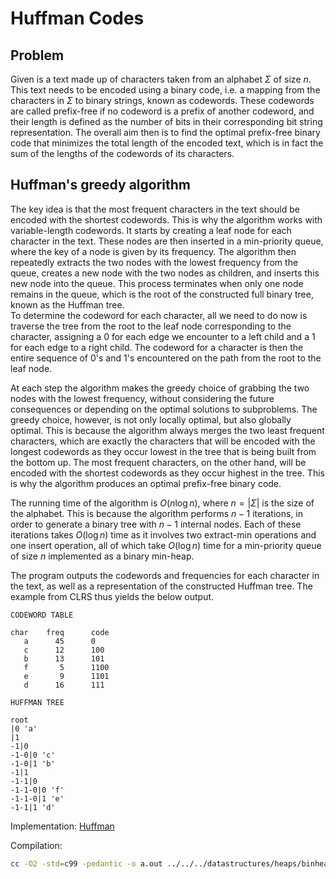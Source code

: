 # Huffman Codes

## Problem

Given is a text made up of characters taken from an alphabet $\Sigma$ of size $n$. This text needs to be encoded using a binary code, i.e. a mapping from the characters in $\Sigma$ to binary strings, known as codewords. These codewords are called prefix-free if no codeword is a prefix of another codeword, and their length is defined as the number of bits in their corresponding bit string representation. The overall aim then is to find the optimal prefix-free binary code that minimizes the total length of the encoded text, which is in fact the sum of the lengths of the codewords of its characters.

## Huffman's greedy algorithm

The key idea is that the most frequent characters in the text should be encoded with the shortest codewords. This is why the algorithm works with variable-length codewords. It starts by creating a leaf node for each character in the text. These nodes are then inserted in a min-priority queue, where the key of a node is given by its frequency. The algorithm then repeatedly extracts the two nodes with the lowest frequency from the queue, creates a new node with the two nodes as children, and inserts this new node into the queue. This process terminates when only one node remains in the queue, which is the root of the constructed full binary tree, known as the Huffman tree.  
To determine the codeword for each character, all we need to do now is traverse the tree from the root to the leaf node corresponding to the character, assigning a $0$ for each edge we encounter to a left child and a $1$ for each edge to a right child. The codeword for a character is then the entire sequence of $0$'s and $1$'s encountered on the path from the root to the leaf node.

At each step the algorithm makes the greedy choice of grabbing the two nodes with the lowest frequency, without considering the future consequences or depending on the optimal solutions to subproblems. The greedy choice, however, is not only locally optimal, but also globally optimal. This is because the algorithm always merges the two least frequent characters, which are exactly the characters that will be encoded with the longest codewords as they occur lowest in the tree that is being built from the bottom up. The most frequent characters, on the other hand, will be encoded with the shortest codewords as they occur highest in the tree. This is why the algorithm produces an optimal prefix-free binary code.

The running time of the algorithm is $O(n\log n)$, where $n = |\Sigma|$ is the size of the alphabet. This is because the algorithm performs $n-1$ iterations, in order to generate a binary tree with $n-1$ internal nodes. Each of these iterations takes $O(\log n)$ time as it involves two extract-min operations and one insert operation, all of which take $O(\log n)$ time for a min-priority queue of size $n$ implemented as a binary min-heap.

The program outputs the codewords and frequencies for each character in the text, as well as a representation of the constructed Huffman tree. The example from CLRS thus yields the below output.

```text
CODEWORD TABLE

char    freq      code
   a      45      0
   c      12      100
   b      13      101
   f       5      1100
   e       9      1101
   d      16      111

HUFFMAN TREE

root
|0 'a'
|1
-1|0
-1-0|0 'c'
-1-0|1 'b'
-1|1
-1-1|0
-1-1-0|0 'f'
-1-1-0|1 'e'
-1-1|1 'd'
```

Implementation: [Huffman](https://github.com/pl3onasm/AADS/tree/main/algorithms/greedy/huffman/huffman.c)

Compilation:

```bash
cc -O2 -std=c99 -pedantic -o a.out ../../../datastructures/heaps/binheaps/binheap.c huffman.c ../../../lib/clib/*.c -lm
```

